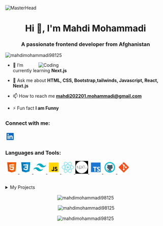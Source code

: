 ![MasterHead](https://firebasestorage.googleapis.com/v0/b/flexi-coding.appspot.com/o/dempgi7-520f8d5f-63d4-4453-8822-dbc149ae27f8.gif?alt=media&token=91c0c7b2-93c3-4029-b011-1a8703c5730d)

<h1 align="center">Hi 👋, I'm Mahdi Mohammadi</h1>
<h3 align="center">A passionate frontend developer from Afghanistan</h3>

<p align="left"> <img src="https://komarev.com/ghpvc/?username=mahdimohammadi98125&label=Profile%20views&color=0e75b6&style=flat" alt="mahdimohammadi98125" /> </p>
<img align="right" alt="Coding" width="400" src="https://cdn.dribbble.com/users/1162077/screenshots/3848914/programmer.gif">
    
- 🌱 I’m currently learning **Next.js**

- 💬 Ask me about **HTML, CSS, Bootstrap,tailwinds, Javascript, React, Next.js**

- 📫 How to reach me **mahdi202201.mohammadi@gmail.com**

- ⚡ Fun fact **I am Funny**

<h3 align="left">Connect with me:</h3>
<p align="left">
<a href="https://www.linkedin.com/in/mahdi-mohammadi-1b6395260/" target="blank">
<img src="./assets/linkedin.svg" width= "30" />
</a>
</p>

<h3 align="left">Languages and Tools:</h3>

<p>
<a href="https://www.w3.org/html/" target="_blank" rel="noreferrer"> 
<img src="./assets/html.svg" alt="html" width="40" height="40"/> 
</a> 
<a href="https://www.w3schools.com/css/" target="_blank" rel="noreferrer"> 
<img src="./assets/css.svg" alt="css" width="40" height="40"/> 
</a>
<a href="https://tailwindcss.com/" target="_blank" rel="noreferrer"> 
<img src="./assets/tailwindcss.svg" alt="tailwind" width="40" height="40"/> 
</a>
<a href="https://developer.mozilla.org/en-US/docs/Web/JavaScript" target="_blank" rel="noreferrer"> 
<img src="./assets/javascript.svg" alt="javascript" width="40" height="40"/> 
</a>
<a href="https://reactjs.org/" target="_blank" rel="noreferrer"> 
<img src="./assets/react.svg" alt="react" width="40" height="40"/> 
</a> 
<a href="https://nextjs.org/" target="_blank" rel="noreferrer">
<img src="./assets/next.jpg" alt="nextjs" width="40" height="40"/>
</a>
<a href="https://www.typescriptlang.org/" target="_blank" rel="noreferrer"> 
<img src="./assets/typescript.svg" alt="typescript" width="40" height="40"/> 
</a>
</a>
<a href="https://github.com/" target="_blank" rel="noreferrer"> 
<img src="./assets/github.svg" alt="github" width="40" height="40"/> 
</a>
<a href="https://git-scm.com/" target="_blank" rel="noreferrer"> 
<img src="./assets/git.svg" alt="git" width="40" height="40"/> 
</a>
</p>

<br>

<details>
<summary>My Projects</summary>

| No  | Project Name    | Github Repository                                                           | View Online                                            |
| --- | --------------- | --------------------------------------------------------------------------- | ------------------------------------------------------ |
| 16  | Issue-tracker   | [repository](https://github.com/MahdiMohammadi98125/issue-tracker)          | [visit](https://issue-tracker-seven-black.vercel.app/) |
| 15  | Game-hub        | [repository](https://github.com/MahdiMohammadi98125/game-hub)               | [visit](https://game-hub-tau-gules.vercel.app/)        |
| 14  | Expense tracker | [repository](https://github.com/MahdiMohammadi98125/expense-tracker-app)    | [visit](https://expense-tracker-app-f390.netlify.app/) |
| 13  | Meetups         | [repository](https://github.com/MahdiMohammadi98125/Meetup-project)         | [visit](https://meetup-project-3b48b6.netlify.app/)    |
| 12  | online service  | [repository](https://github.com/MahdiMohammadi98125/online-service)         | [visit](https://online-service-42520e.netlify.app)     |
| 11  | Mapty           | [repository](https://github.com/MahdiMohammadi98125/Mapty)                  | [visit](https://mapty-seven-pi.vercel.app)             |
| 10  | eat-n-split     | [repository](https://github.com/MahdiMohammadi98125/eat-n-split)            | [visit](https://eat-n-split-40b333.netlify.app/)       |
| 09  | css-variables   | [repository](https://github.com/MahdiMohammadi98125/css-variables)          | [visit](https://css-variables-theta.vercel.app/)       |
| 08  | Drum kit        | [repository](https://github.com/MahdiMohammadi98125/Drum-Kit)               | [visit](https://drum-kit-mu-wine.vercel.app/)          |
| 07  | Pig-Game        | [repository](https://github.com/MahdiMohammadi98125/pig-game)               | [visit](https://pig-game-435c45.netlify.app)           |
| 06  | Guess number    | [repository](https://github.com/MahdiMohammadi98125/Guess-the-number)       | [visit](https://guess-number-8b1de8.netlify.app)       |
| 05  | Bankist Website | [repository](https://github.com/MahdiMohammadi98125/Bankist-Website)        | [visit](https://bankist-website-4cc7be.netlify.app)    |
| 04  | Nexter          | [repository](https://github.com/MahdiMohammadi98125/Nexter-Project)         | [visit](https://nexter-project-5dfc1e.netlify.app)     |
| 03  | Trillo          | [repository](https://github.com/MahdiMohammadi98125/Trillo-Project)         | [visit](https://trillo-project-d13a90.netlify.app)     |
| 02  | Grocery-website | [repository](https://github.com/MahdiMohammadi98125/Grocery-website)        | [visit](https://grocery-website-amber.vercel.app/)     |
| 01  | Omnifood        | [repository](https://github.com/MahdiMohammadi98125/OMNI-FOOD-OPTIMIZATION) | [visit](https://omnifood-mahdi98125.netlify.app/)      |

</details>

<p align="center"><img align="center" src="https://github-readme-stats.vercel.app/api/top-langs?username=mahdimohammadi98125&show_icons=true&locale=en&layout=compact" alt="mahdimohammadi98125" /></p>

<p align="center">&nbsp;<img align="center" src="https://github-readme-stats.vercel.app/api?username=mahdimohammadi98125&show_icons=true&locale=en" alt="mahdimohammadi98125" /></p>

<p align="center"><img align="center" src="https://github-readme-streak-stats.herokuapp.com/?user=mahdimohammadi98125&" alt="mahdimohammadi98125" /></p>
